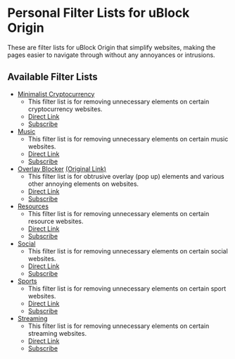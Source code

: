 # Personal Filter Lists for uBlock Origin

These are filter lists for uBlock Origin that simplify websites, making the pages easier to navigate through 
without any annoyances or intrusions.

## Available Filter Lists
* [Minimalist Cryptocurrency](https://github.com/MrBukLau/Personal-Filter-Lists-for-uBlock-Origin/blob/master/minimalistcryptocurrencyfilterlist.txt)
  - This filter list is for removing unnecessary elements on certain cryptocurrency websites.
  - [Direct Link](https://raw.githubusercontent.com/MrBukLau/Personal-Filter-Lists-for-uBlock-Origin/master/minimalistcryptocurrencyfilterlist.txt)
  - [Subscribe](https://subscribe.adblockplus.org/?location=https://raw.githubusercontent.com/MrBukLau/Personal-Filter-Lists-for-uBlock-Origin/master/minimalistcryptocurrencyfilterlist.txt&title=Minimalist%20Cryptocurrency%20Filter%20List)
* [Music](https://github.com/MrBukLau/Personal-Filter-Lists-for-uBlock-Origin/blob/master/musicfilterlist.txt)
  - This filter list is for removing unnecessary elements on certain music websites.
  - [Direct Link](https://raw.githubusercontent.com/MrBukLau/Personal-Filter-Lists-for-uBlock-Origin/master/musicfilterlist.txt)
  - [Subscribe](https://subscribe.adblockplus.org/?location=https://raw.githubusercontent.com/MrBukLau/Personal-Filter-Lists-for-uBlock-Origin/master/musicfilterlist.txt&title=Music%20Filter%20List)
* [Overlay Blocker](https://github.com/MrBukLau/Personal-Filter-Lists-for-uBlock-Origin/blob/master/overlayblockerfilterlist.txt) 
[(Original Link)](https://github.com/LordBadmintonofYorkshire/Overlay-Blocker)
  - This filter list is for obtrusive overlay (pop up) elements and various other annoying elements on websites. 
  - [Direct Link](https://raw.githubusercontent.com/MrBukLau/Personal-Filter-Lists-for-uBlock-Origin/master/overlayblockerfilterlist.txt)
  - [Subscribe](https://subscribe.adblockplus.org/?location=https://raw.githubusercontent.com/MrBukLau/Personal-Filter-Lists-for-uBlock-Origin/master/overlayblockerfilterlist.txt&title=Overlay%20Blocker%20Filter%20List)
* [Resources](https://github.com/MrBukLau/Personal-Filter-Lists-for-uBlock-Origin/blob/master/resourcesfilterlist.txt)
  - This filter list is for removing unnecessary elements on certain resource websites.
  - [Direct Link](https://raw.githubusercontent.com/MrBukLau/Personal-Filter-Lists-for-uBlock-Origin/master/resourcesfilterlist.txt)
  - [Subscribe](https://subscribe.adblockplus.org/?location=https://raw.githubusercontent.com/MrBukLau/Personal-Filter-Lists-for-uBlock-Origin/master/resourcesfilterlist.txt&title=Resources%20Filter%20List)
* [Social](https://github.com/MrBukLau/Personal-Filter-Lists-for-uBlock-Origin/blob/master/socialfilterlist.txt)
  - This filter list is for removing unnecessary elements on certain social websites.
  - [Direct Link](https://raw.githubusercontent.com/MrBukLau/Personal-Filter-Lists-for-uBlock-Origin/master/socialfilterlist.txt)
  - [Subscribe](https://subscribe.adblockplus.org/?location=https://raw.githubusercontent.com/MrBukLau/Personal-Filter-Lists-for-uBlock-Origin/master/socialfilterlist.txt&title=Social%20Filter%20List)
* [Sports](https://github.com/MrBukLau/Personal-Filter-Lists-for-uBlock-Origin/blob/master/sportsfilterlist.txt)
  - This filter list is for removing unnecessary elements on certain sport websites.
  - [Direct Link](https://raw.githubusercontent.com/MrBukLau/Personal-Filter-Lists-for-uBlock-Origin/master/sportsfilterlist.txt)
  - [Subscribe](https://subscribe.adblockplus.org/?location=https://raw.githubusercontent.com/MrBukLau/Personal-Filter-Lists-for-uBlock-Origin/master/sportsfilterlist.txt&title=Sports%20Filter%20List)
* [Streaming](https://github.com/MrBukLau/Personal-Filter-Lists-for-uBlock-Origin/blob/master/streamingfilterlist.txt)
  - This filter list is for removing unnecessary elements on certain streaming websites.
  - [Direct Link](https://raw.githubusercontent.com/MrBukLau/Personal-Filter-Lists-for-uBlock-Origin/master/streamingfilterlist.txt)
  - [Subscribe](https://subscribe.adblockplus.org/?location=https://raw.githubusercontent.com/MrBukLau/Personal-Filter-Lists-for-uBlock-Origin/master/streamingfilterlist.txt&title=Streaming%20Filter%20List)
